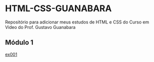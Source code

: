# HTML-CSS-GUANABARA
Repositório para adicionar meus estudos de HTML e CSS do Curso em Video do Prof. Gustavo Guanabara

## Módulo 1

[ex001](https://rodverruck.github.io/HTML-CSS-GUANABARA/Curso%20HTML%20e%20CSS/M%C3%B3dulo%2001/Exerc%C3%ADcios/ex001/)